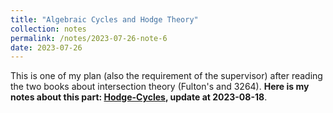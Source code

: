 ```yaml
---
title: "Algebraic Cycles and Hodge Theory"
collection: notes
permalink: /notes/2023-07-26-note-6
date: 2023-07-26
---
```

This is one of my plan (also the requirement of the supervisor) after reading the two books about intersection theory (Fulton's and 3264). **Here is my notes about this part: [Hodge-Cycles](https://dvlxlwz.github.io/files/Hodge.pdf), update at 2023-08-18**.

